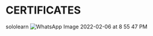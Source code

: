 # CERTIFICATES
sololearn
![WhatsApp Image 2022-02-06 at 8 55 47 PM](https://user-images.githubusercontent.com/46950972/152688379-7c3db795-0fb8-4cfb-991c-128c42e742b0.jpeg)
